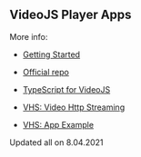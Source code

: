 
## VideoJS Player Apps


More info:

- [Getting Started](https://videojs.com/getting-started/)

- [Official repo](https://github.com/videojs/video.js)

- [TypeScript for VideoJS](https://github.com/DefinitelyTyped/DefinitelyTyped/tree/master/types/video.js)

- [VHS: Video Http Streaming](https://github.com/videojs/http-streaming)

- [VHS: App Example](videojs-http-streaming.netlify.app/)

Updated all on 8.04.2021
